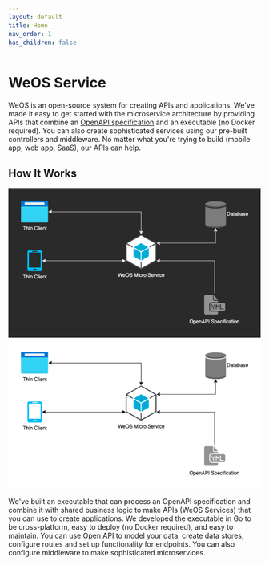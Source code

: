 ```yaml
---
layout: default
title: Home
nav_order: 1
has_children: false
---
```

# WeOS Service

WeOS is an open-source system for creating APIs and applications. We've made it easy to get started with the microservice
architecture by providing APIs that combine an [OpenAPI specification](https://spec.openapis.org/oas/latest.html) and an
executable (no Docker required). You can also create sophisticated services using our pre-built controllers and
middleware. No matter what you're trying to build (mobile app, web app, SaaS), our APIs can help.

## How It Works
<p align="center">
    <img src="./docs/assets/images/weos-microservice-layout-dark.png#gh-dark-mode-only" width="603" alt="Diagram that shows WeOS microservice using an OpenAPI spec and connected to a database" title="Basic WeOS microservice layout" />  
    <img src="./docs/assets/images/weos-microservice-layout.png#gh-light-mode-only" width="603" alt="Diagram that shows WeOS microservice using an OpenAPI spec and connected to a database" title="Basic WeOS microservice layout" />
</p>
We've built an executable that can process an OpenAPI specification and combine it with shared business logic to make
APIs (WeOS Services) that you can use to create applications. We developed the executable in Go to be cross-platform,
easy to deploy (no Docker required), and easy to maintain. You can use Open API to model your data, create data stores, 
configure routes and set up functionality for endpoints. You can also configure middleware to make sophisticated
microservices.